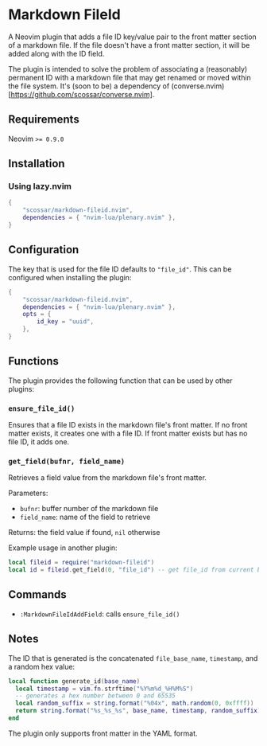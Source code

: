 # Markdown FileId

A Neovim plugin that adds a file ID key/value pair to the front matter section of a markdown file. If the file doesn't have a front matter section, it will be added along with the ID field.

The plugin is intended to solve the problem of associating a (reasonably) permanent ID with a markdown file that may get renamed or moved within the file system. It's (soon to be) a dependency of (converse.nvim)[https://github.com/scossar/converse.nvim].

## Requirements

Neovim `>= 0.9.0`

## Installation

### Using lazy.nvim

```lua
{
    "scossar/markdown-fileid.nvim",
    dependencies = { "nvim-lua/plenary.nvim" },
}
```

## Configuration

The key that is used for the file ID defaults to `"file_id"`. This can be configured when installing the plugin:

```lua
{
    "scossar/markdown-fileid.nvim",
    dependencies = { "nvim-lua/plenary.nvim" },
    opts = {
        id_key = "uuid",
    },
}
```
## Functions

The plugin provides the following function that can be used by other plugins:

### `ensure_file_id()`

Ensures that a file ID exists in the markdown file's front matter. If no front matter exists, it creates one with a file ID. If front matter exists but has no file ID, it adds one.

### `get_field(bufnr, field_name)`

Retrieves a field value from the markdown file's front matter.

Parameters:
- `bufnr`: buffer number of the markdown file
- `field_name`: name of the field to retrieve

Returns: the field value if found, `nil` otherwise

Example usage in another plugin:

```lua
local fileid = require("markdown-fileid")
local id = fileid.get_field(0, "file_id") -- get file_id from current buffer
```

## Commands

- `:MarkdownFileIdAddField`: calls `ensure_file_id()`

## Notes

The ID that is generated is the concatenated `file_base_name`, `timestamp`, and a random hex value:

```lua
local function generate_id(base_name)
  local timestamp = vim.fn.strftime("%Y%m%d_%H%M%S")
  -- generates a hex number between 0 and 65535
  local random_suffix = string.format("%04x", math.random(0, 0xffff))
  return string.format("%s_%s_%s", base_name, timestamp, random_suffix)
end
```
The plugin only supports front matter in the YAML format.
